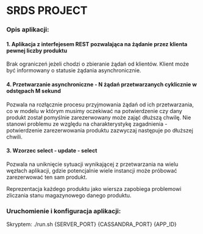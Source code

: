 # SRDS PROJECT


### Opis aplikacji:

#### 1. Aplikacja z interfejesem REST pozwalająca na żądanie przez klienta pewnej liczby produktu

Brak ograniczeń jeżeli chodzi o zbieranie żądań od klientów. Klient może być informowany o statusie żądania asynchronicznie.

#### 4. Przetwarzanie asynchroniczne - N żądań przetwarzanych cyklicznie w odstępach M sekund

Pozwala na rozłącznie procesu przyjmowania żądań od ich przetwarzania, co w modelu w którym musimy oczekiwać na potwierdzenie czy dany produkt został pomyślnie zarezerwowany może zająć dłuższą chwilę. 
Nie stanowi problemu ze względu na charakterystykę zagadnienia - potwierdzenie zarezerwowania produktu zazwyczaj następuje po dłuższej chwili.

#### 3. Wzorzec select - update - select

Pozwala na uniknięcie sytuacji wynikającej z przetwarzania na wielu węzłach aplikacji, gdzie potencjalnie wiele instancji może próbować zarezerwować ten sam produkt.

Reprezentacja każdego produktu jako wiersza zapobiega problemowi zliczania stanu magazynowego danego produktu.

### Uruchomienie i konfiguracja aplikacji:

Skryptem: ./run.sh {SERVER_PORT} {CASSANDRA_PORT} {APP_ID}
